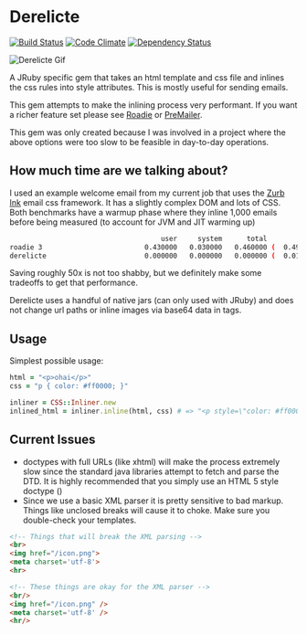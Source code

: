 # Derelicte

[![Build Status](https://travis-ci.org/hqmq/derelicte.png)](https://travis-ci.org/hqmq/derelicte)
[![Code Climate](https://codeclimate.com/github/hqmq/derelicte.png)](https://codeclimate.com/github/hqmq/derelicte)
[![Dependency Status](https://gemnasium.com/hqmq/derelicte.png)](https://gemnasium.com/hqmq/derelicte)

![Derelicte Gif](http://24.media.tumblr.com/d7c64874eeae527c2661cda9c107984c/tumblr_msas87gWdt1qaehqco1_400.gif)

A JRuby specific gem that takes an html template and css file and inlines the css rules into style attributes.  This is mostly useful for sending emails.

This gem attempts to make the inlining process very performant. If you want a richer feature set please see [Roadie](https://github.com/Mange/roadie) or [PreMailer](http://premailer.dialect.ca/).

This gem was only created because I was involved in a project where the above options were too slow to be feasible in day-to-day operations.

## How much time are we talking about?

I used an example welcome email from my current job that uses the [Zurb Ink](https://github.com/zurb/ink) email css framework. It has a slightly complex DOM and lots of CSS. Both benchmarks have a warmup phase where they inline 1,000 emails before being measured (to account for JVM and JIT warming up)

```bash
                                     user     system      total        real
roadie 3                         0.430000   0.030000   0.460000 (  0.499000)
derelicte                        0.000000   0.000000   0.000000 (  0.010000)
```

Saving roughly 50x is not too shabby, but we definitely make some tradeoffs to get that performance.

Derelicte uses a handful of native jars (can only used with JRuby) and does not change url paths or inline images via base64 data in tags.

## Usage

Simplest possible usage:

```ruby
html = "<p>ohai</p>"
css = "p { color: #ff0000; }"

inliner = CSS::Inliner.new
inlined_html = inliner.inline(html, css) # => "<p style=\"color: #ff0000;\">ohai</p>"
```


## Current Issues

 * doctypes with full URLs (like xhtml) will make the process extremely slow since the standard java libraries attempt to fetch and parse the DTD. It is highly recommended that you simply use an HTML 5 style doctype (<code><!DOCTYPE html></code>)
 * Since we use a basic XML parser it is pretty sensitive to bad markup. Things like unclosed breaks will cause it to choke. Make sure you double-check your templates.

```html
<!-- Things that will break the XML parsing -->
<br>
<img href="/icon.png">
<meta charset='utf-8'>
<hr>

<!-- These things are okay for the XML parser -->
<br/>
<img href="/icon.png" />
<meta charset='utf-8' />
<hr/>
```
